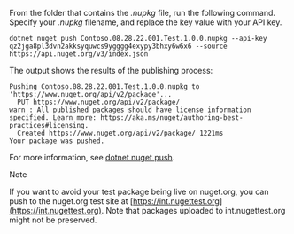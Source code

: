 From the folder that contains the *.nupkg* file, run the following command. Specify your *.nupkg* filename, and replace the key value with your API key.

```dotnetcli
dotnet nuget push Contoso.08.28.22.001.Test.1.0.0.nupkg --api-key qz2jga8pl3dvn2akksyquwcs9ygggg4exypy3bhxy6w6x6 --source https://api.nuget.org/v3/index.json
```

The output shows the results of the publishing process:

```output
Pushing Contoso.08.28.22.001.Test.1.0.0.nupkg to 'https://www.nuget.org/api/v2/package'...
  PUT https://www.nuget.org/api/v2/package/
warn : All published packages should have license information specified. Learn more: https://aka.ms/nuget/authoring-best-practices#licensing.
  Created https://www.nuget.org/api/v2/package/ 1221ms
Your package was pushed.
```

For more information, see [dotnet nuget push](/dotnet/core/tools/dotnet-nuget-push).

> [!NOTE]
> If you want to avoid your test package being live on nuget.org, you can push to the nuget.org test site at [https://int.nugettest.org](https://int.nugettest.org). Note that packages uploaded to int.nugettest.org might not be preserved.